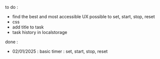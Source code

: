 to do :

- find the best and most accessible UX possible to set, start, stop, reset
- css
- add title to task
- task history in localstorage

done : 

- 02/01/2025 : basic timer : set, start, stop, reset
